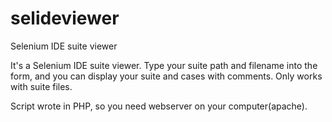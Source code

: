 # selideviewer
Selenium IDE suite viewer

It's a Selenium IDE suite viewer. Type your suite path and filename into the form, and you can display your suite and cases with comments. Only works with suite files.

Script wrote in PHP, so you need webserver on your computer(apache).
